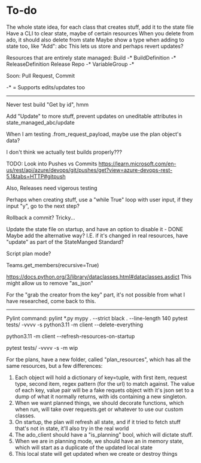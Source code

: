 # To-do

The whole state idea, for each class that creates stuff, add it to the state file
Have a CLI to clear state, maybe of certain resources
When you delete from ado, it should also delete from state
Maybe show a type when adding to state too, like "Add": abc
This lets us store and perhaps revert updates?

Resources that are entirely state managed:
Build -*
BuildDefinition -*
ReleaseDefinition
Release
Repo -*
VariableGroup -*

Soon:
Pull Request, Commit

-* = Supports edits/updates too

-----

Never test build "Get by id", hmm

Add "Update" to more stuff, prevent updates on uneditable attributes in state_managed_abc/update

When I am testing .from_request_payload, maybe use the plan object's data?

I don't think we actually test builds properly???

TODO: Look into Pushes vs Commits <https://learn.microsoft.com/en-us/rest/api/azure/devops/git/pushes/get?view=azure-devops-rest-5.1&tabs=HTTP#gitpush>

Also, Releases need vigerous testing

Perhaps when creating stuff, use a "while True" loop with user input, if they input "y", go to the next step?

Rollback a commit? Tricky...

Update the state file on startup, and have an option to disable it - DONE
Maybe add the alternative way? I.E. if it's changed in real resources, have "update" as part of the StateManged Standard?

Script plan mode?

Teams.get_members(recursive=True)

<https://docs.python.org/3/library/dataclasses.html#dataclasses.asdict>
This might allow us to remove "as_json"

For the "grab the creator from the key" part, it's not possible from what I have researched, come back to this.

-----

Pylint command:
pylint *.py
mypy . --strict
black . --line-length 140
pytest tests/ -vvvv -s
python3.11 -m client --delete-everything

python3.11 -m client --refresh-resources-on-startup

pytest tests/ -vvvv -s -m wip

For tbe plans, have a new folder, called "plan_resources", which has all the same resources, but a few differences:

1. Each object will hold a dictionary of key=tuple, with first item, request type, second item, regex pattern (for the url) to match against. The value of each key, value pair will be a fake requets object with it's json set to a dump of what it normally returns, with ids containing a new singleton.
2. When we want planned things, we should decorate functions, which when run, will take over requests.get or whatever to use our custom classes.
3. On startup, the plan will refresh all state, and if it tried to fetch stuff that's not in state, it'll also try in the real world
4. The ado_client should have a "is_planning" bool, which will dictate stuff.
5. When we are in planning mode, we should have an in memory state, which will start as a duplicate of the updated local state
6. This local state will get updated when we create or destroy things
